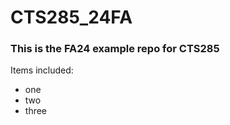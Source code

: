 # CTS285_24FA

### This is the FA24 example repo for CTS285

Items included:
- one
- two
- three

  

